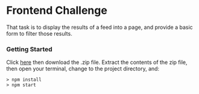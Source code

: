 # Frontend Challenge

That task is to display the results of a feed into a page, and provide a basic form to filter those
results.

### Getting Started

Click [here](https://github.com/DnPako/Challenge) then download the .zip file.  Extract the contents of the zip file, then open your terminal, change to the project directory, and:

```
> npm install
> npm start
```
